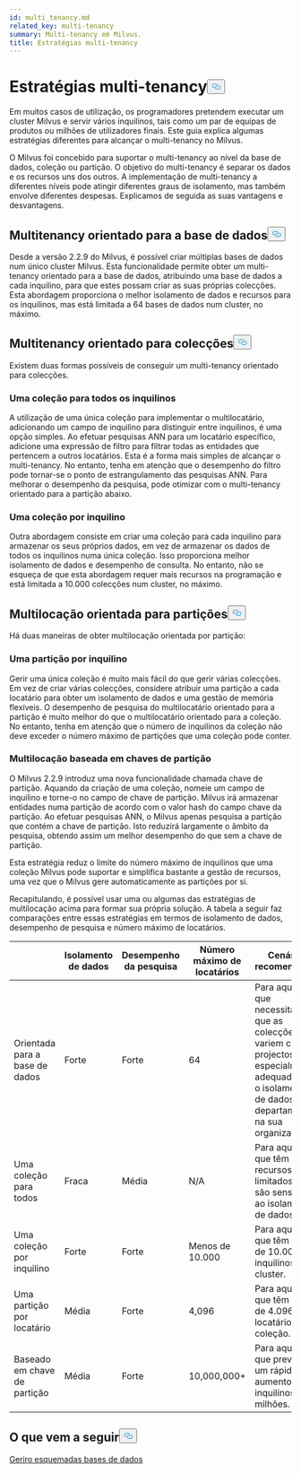 ```yaml
---
id: multi_tenancy.md
related_key: multi-tenancy
summary: Multi-tenancy em Milvus.
title: Estratégias multi-tenancy
---
```

<h1 id="Multi-tenancy-strategies" class="common-anchor-header">Estratégias multi-tenancy<button data-href="#Multi-tenancy-strategies" class="anchor-icon" translate="no">
      <svg translate="no"
        aria-hidden="true"
        focusable="false"
        height="20"
        version="1.1"
        viewBox="0 0 16 16"
        width="16"
      >
        <path
          fill="#0092E4"
          fill-rule="evenodd"
          d="M4 9h1v1H4c-1.5 0-3-1.69-3-3.5S2.55 3 4 3h4c1.45 0 3 1.69 3 3.5 0 1.41-.91 2.72-2 3.25V8.59c.58-.45 1-1.27 1-2.09C10 5.22 8.98 4 8 4H4c-.98 0-2 1.22-2 2.5S3 9 4 9zm9-3h-1v1h1c1 0 2 1.22 2 2.5S13.98 12 13 12H9c-.98 0-2-1.22-2-2.5 0-.83.42-1.64 1-2.09V6.25c-1.09.53-2 1.84-2 3.25C6 11.31 7.55 13 9 13h4c1.45 0 3-1.69 3-3.5S14.5 6 13 6z"
        ></path>
      </svg>
    </button></h1><p>Em muitos casos de utilização, os programadores pretendem executar um cluster Milvus e servir vários inquilinos, tais como um par de equipas de produtos ou milhões de utilizadores finais. Este guia explica algumas estratégias diferentes para alcançar o multi-tenancy no Milvus.</p>
<p>O Milvus foi concebido para suportar o multi-tenancy ao nível da base de dados, coleção ou partição. O objetivo do multi-tenancy é separar os dados e os recursos uns dos outros. A implementação de multi-tenancy a diferentes níveis pode atingir diferentes graus de isolamento, mas também envolve diferentes despesas. Explicamos de seguida as suas vantagens e desvantagens.</p>
<h2 id="Database-oriented-multi-tenancy" class="common-anchor-header">Multitenancy orientado para a base de dados<button data-href="#Database-oriented-multi-tenancy" class="anchor-icon" translate="no">
      <svg translate="no"
        aria-hidden="true"
        focusable="false"
        height="20"
        version="1.1"
        viewBox="0 0 16 16"
        width="16"
      >
        <path
          fill="#0092E4"
          fill-rule="evenodd"
          d="M4 9h1v1H4c-1.5 0-3-1.69-3-3.5S2.55 3 4 3h4c1.45 0 3 1.69 3 3.5 0 1.41-.91 2.72-2 3.25V8.59c.58-.45 1-1.27 1-2.09C10 5.22 8.98 4 8 4H4c-.98 0-2 1.22-2 2.5S3 9 4 9zm9-3h-1v1h1c1 0 2 1.22 2 2.5S13.98 12 13 12H9c-.98 0-2-1.22-2-2.5 0-.83.42-1.64 1-2.09V6.25c-1.09.53-2 1.84-2 3.25C6 11.31 7.55 13 9 13h4c1.45 0 3-1.69 3-3.5S14.5 6 13 6z"
        ></path>
      </svg>
    </button></h2><p>Desde a versão 2.2.9 do Milvus, é possível criar múltiplas bases de dados num único cluster Milvus. Esta funcionalidade permite obter um multi-tenancy orientado para a base de dados, atribuindo uma base de dados a cada inquilino, para que estes possam criar as suas próprias colecções. Esta abordagem proporciona o melhor isolamento de dados e recursos para os inquilinos, mas está limitada a 64 bases de dados num cluster, no máximo.</p>
<h2 id="Collection-oriented-multi-tenancy" class="common-anchor-header">Multitenancy orientado para colecções<button data-href="#Collection-oriented-multi-tenancy" class="anchor-icon" translate="no">
      <svg translate="no"
        aria-hidden="true"
        focusable="false"
        height="20"
        version="1.1"
        viewBox="0 0 16 16"
        width="16"
      >
        <path
          fill="#0092E4"
          fill-rule="evenodd"
          d="M4 9h1v1H4c-1.5 0-3-1.69-3-3.5S2.55 3 4 3h4c1.45 0 3 1.69 3 3.5 0 1.41-.91 2.72-2 3.25V8.59c.58-.45 1-1.27 1-2.09C10 5.22 8.98 4 8 4H4c-.98 0-2 1.22-2 2.5S3 9 4 9zm9-3h-1v1h1c1 0 2 1.22 2 2.5S13.98 12 13 12H9c-.98 0-2-1.22-2-2.5 0-.83.42-1.64 1-2.09V6.25c-1.09.53-2 1.84-2 3.25C6 11.31 7.55 13 9 13h4c1.45 0 3-1.69 3-3.5S14.5 6 13 6z"
        ></path>
      </svg>
    </button></h2><p>Existem duas formas possíveis de conseguir um multi-tenancy orientado para colecções.</p>
<h3 id="One-collection-for-all-tenants" class="common-anchor-header">Uma coleção para todos os inquilinos</h3><p>A utilização de uma única coleção para implementar o multilocatário, adicionando um campo de inquilino para distinguir entre inquilinos, é uma opção simples. Ao efetuar pesquisas ANN para um locatário específico, adicione uma expressão de filtro para filtrar todas as entidades que pertencem a outros locatários. Esta é a forma mais simples de alcançar o multi-tenancy. No entanto, tenha em atenção que o desempenho do filtro pode tornar-se o ponto de estrangulamento das pesquisas ANN. Para melhorar o desempenho da pesquisa, pode otimizar com o multi-tenancy orientado para a partição abaixo.</p>
<h3 id="One-collection-per-tenant" class="common-anchor-header">Uma coleção por inquilino</h3><p>Outra abordagem consiste em criar uma coleção para cada inquilino para armazenar os seus próprios dados, em vez de armazenar os dados de todos os inquilinos numa única coleção. Isso proporciona melhor isolamento de dados e desempenho de consulta. No entanto, não se esqueça de que esta abordagem requer mais recursos na programação e está limitada a 10.000 colecções num cluster, no máximo.</p>
<h2 id="Partition-oriented-multi-tenancy" class="common-anchor-header">Multilocação orientada para partições<button data-href="#Partition-oriented-multi-tenancy" class="anchor-icon" translate="no">
      <svg translate="no"
        aria-hidden="true"
        focusable="false"
        height="20"
        version="1.1"
        viewBox="0 0 16 16"
        width="16"
      >
        <path
          fill="#0092E4"
          fill-rule="evenodd"
          d="M4 9h1v1H4c-1.5 0-3-1.69-3-3.5S2.55 3 4 3h4c1.45 0 3 1.69 3 3.5 0 1.41-.91 2.72-2 3.25V8.59c.58-.45 1-1.27 1-2.09C10 5.22 8.98 4 8 4H4c-.98 0-2 1.22-2 2.5S3 9 4 9zm9-3h-1v1h1c1 0 2 1.22 2 2.5S13.98 12 13 12H9c-.98 0-2-1.22-2-2.5 0-.83.42-1.64 1-2.09V6.25c-1.09.53-2 1.84-2 3.25C6 11.31 7.55 13 9 13h4c1.45 0 3-1.69 3-3.5S14.5 6 13 6z"
        ></path>
      </svg>
    </button></h2><p>Há duas maneiras de obter multilocação orientada por partição:</p>
<h3 id="One-partition-per-tenant" class="common-anchor-header">Uma partição por inquilino</h3><p>Gerir uma única coleção é muito mais fácil do que gerir várias colecções. Em vez de criar várias colecções, considere atribuir uma partição a cada locatário para obter um isolamento de dados e uma gestão de memória flexíveis. O desempenho de pesquisa do multilocatário orientado para a partição é muito melhor do que o multilocatário orientado para a coleção. No entanto, tenha em atenção que o número de inquilinos da coleção não deve exceder o número máximo de partições que uma coleção pode conter.</p>
<h3 id="Partition-key-based-multi-tenancy" class="common-anchor-header">Multilocação baseada em chaves de partição</h3><p>O Milvus 2.2.9 introduz uma nova funcionalidade chamada chave de partição. Aquando da criação de uma coleção, nomeie um campo de inquilino e torne-o no campo de chave de partição. Milvus irá armazenar entidades numa partição de acordo com o valor hash do campo chave da partição. Ao efetuar pesquisas ANN, o Milvus apenas pesquisa a partição que contém a chave de partição. Isto reduzirá largamente o âmbito da pesquisa, obtendo assim um melhor desempenho do que sem a chave de partição.</p>
</div>
<p>Esta estratégia reduz o limite do número máximo de inquilinos que uma coleção Milvus pode suportar e simplifica bastante a gestão de recursos, uma vez que o Milvus gere automaticamente as partições por si.</p>
<p>Recapitulando, é possível usar uma ou algumas das estratégias de multilocação acima para formar sua própria solução. A tabela a seguir faz comparações entre essas estratégias em termos de isolamento de dados, desempenho de pesquisa e número máximo de locatários.</p>
<table>
<thead>
<tr><th></th><th>Isolamento de dados</th><th>Desempenho da pesquisa</th><th>Número máximo de locatários</th><th>Cenários recomendados</th></tr>
</thead>
<tbody>
<tr><td>Orientada para a base de dados</td><td>Forte</td><td>Forte</td><td>64</td><td>Para aqueles que necessitam que as colecções variem com os projectos, especialmente adequado para o isolamento de dados entre departamentos na sua organização.</td></tr>
<tr><td>Uma coleção para todos</td><td>Fraca</td><td>Média</td><td>N/A</td><td>Para aqueles que têm recursos limitados e não são sensíveis ao isolamento de dados.</td></tr>
<tr><td>Uma coleção por inquilino</td><td>Forte</td><td>Forte</td><td>Menos de 10.000</td><td>Para aqueles que têm menos de 10.000 inquilinos por cluster.</td></tr>
<tr><td>Uma partição por locatário</td><td>Média</td><td>Forte</td><td>4,096</td><td>Para aqueles que têm menos de 4.096 locatários por coleção.</td></tr>
<tr><td>Baseado em chave de partição</td><td>Média</td><td>Forte</td><td>10,000,000+</td><td>Para aqueles que prevêem um rápido aumento de inquilinos para milhões.</td></tr>
</tbody>
</table>
<h2 id="Whats-next" class="common-anchor-header">O que vem a seguir<button data-href="#Whats-next" class="anchor-icon" translate="no">
      <svg translate="no"
        aria-hidden="true"
        focusable="false"
        height="20"
        version="1.1"
        viewBox="0 0 16 16"
        width="16"
      >
        <path
          fill="#0092E4"
          fill-rule="evenodd"
          d="M4 9h1v1H4c-1.5 0-3-1.69-3-3.5S2.55 3 4 3h4c1.45 0 3 1.69 3 3.5 0 1.41-.91 2.72-2 3.25V8.59c.58-.45 1-1.27 1-2.09C10 5.22 8.98 4 8 4H4c-.98 0-2 1.22-2 2.5S3 9 4 9zm9-3h-1v1h1c1 0 2 1.22 2 2.5S13.98 12 13 12H9c-.98 0-2-1.22-2-2.5 0-.83.42-1.64 1-2.09V6.25c-1.09.53-2 1.84-2 3.25C6 11.31 7.55 13 9 13h4c1.45 0 3-1.69 3-3.5S14.5 6 13 6z"
        ></path>
      </svg>
    </button></h2><p><a href="/docs/pt/manage_databases.md">Gerir</a><a href="/docs/pt/schema.md">o esquema</a><a href="/docs/pt/manage_databases.md">das bases de dados</a></p>
